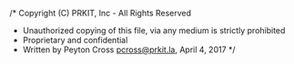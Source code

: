 /* Copyright (C) PRKIT, Inc - All Rights Reserved
 * Unauthorized copying of this file, via any medium is strictly prohibited
 * Proprietary and confidential
 * Written by Peyton Cross <pcross@prkit.la>, April 4, 2017
 */

